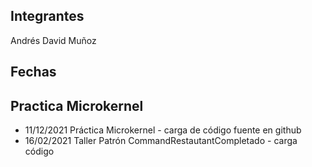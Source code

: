 
## Integrantes 
Andrés David Muñoz

Fechas
---
Practica Microkernel
---
- 11/12/2021 Práctica Microkernel - carga de código fuente en github
- 16/02/2021 Taller Patrón CommandRestautantCompletado - carga código 
